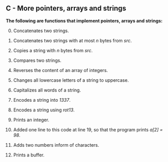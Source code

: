## C - More pointers, arrays and strings
**The following are functions that implement pointers, arrays and strings:**

0. Concatenates two strings.

1. Concatenates two strings with at most _n_ bytes from _src_.

2. Copies a string with _n_ bytes from _src_.

3. Compares two strings.

4. Reverses the content of an array of integers.

5. Changes all lowercase letters of a string to uppercase.

6. Capitalizes all words of a string.

7. Encodes a string into _1337_.

100. Encodes a string using _rot13_.

101. Prints an integer.

102. Added one line to this code at line 19, so that the program prints _a[2] = 98_.

103. Adds two numbers inform of characters.

104. Prints a buffer.
